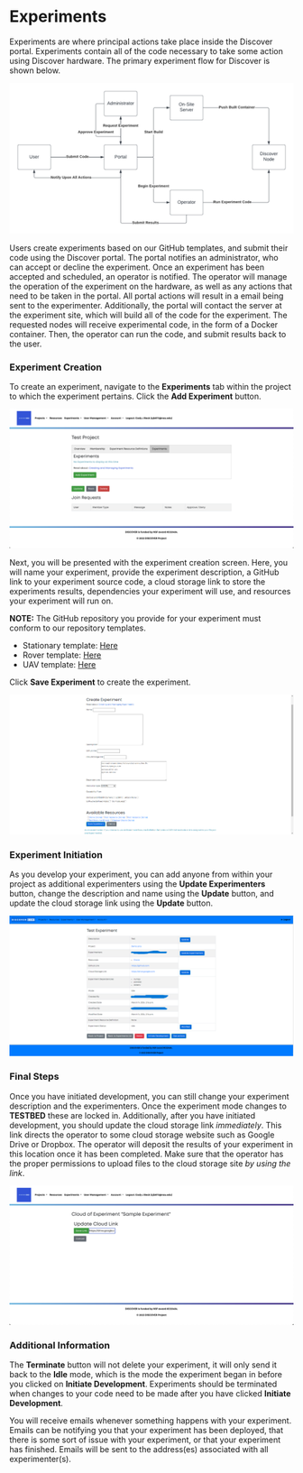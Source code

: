 # Experiments

Experiments are where principal actions take place inside the Discover portal.
Experiments contain all of the code necessary to take some action using Discover
hardware. The primary experiment flow for Discover is shown below.

![Experiment Flow](images/experiment_flow.png) 

Users create experiments based on our GitHub templates, and submit their code using
the Discover portal. The portal notifies an administrator, who can accept or decline
the experiment. Once an experiment has been accepted and scheduled, an operator
is notified. The operator will manage the operation of the experiment on the
hardware, as well as any actions that need to be taken in the portal. All portal actions
will result in a email being sent to the experimenter. Additionally, the portal will
contact the server at the experiment site, which will build all of the code
for the experiment. The requested nodes will receive experimental code, 
in the form of a Docker container. Then, the operator can run the code, and submit 
results back to the user.  

### Experiment Creation

To create an experiment, navigate to the **Experiments** tab within the project
to which the experiment pertains. Click the **Add Experiment** button. 

![Experiment List](images/add_experiment.png)

Next, you will be presented with the experiment creation screen. Here, you will
name your experiment, provide the experiment description, a GitHub link to your
experiment source code, a cloud storage link to store the experiments results,
dependencies your experiment will use, and resources your experiment will run on. 

**NOTE:** The GitHub repository you provide for your experiment must conform to our repository templates.
* Stationary template: [Here](https://github.com/DiscoverCCRI/DISCOVER-Experiment-Template)
* Rover template: [Here](experiment_templates.md)
* UAV template: [Here](experiment_templates.md)

Click **Save Experiment** to create the experiment.  

![Experiment Creation](images/create_experiment.png)

### Experiment Initiation

As you develop your experiment, you can add anyone from within your project as
additional experimenters using the **Update Experimenters** button, change the
description and name using the **Update** button, and update the cloud storage link using 
the **Update** button.

![Initiate Development](images/experiment_detail.png)

### Final Steps

Once you have initiated development, you can still change your experiment description
and the experimenters. Once the experiment mode changes to **TESTBED** these are 
locked in. Additionally, after you have initiated development, you should update
the cloud storage link *immediately*. This link directs the operator to some cloud
storage website such as Google Drive or Dropbox. The operator will deposit the results
of your experiment in this location once it has been completed. Make sure that the operator
has the proper permissions to upload files to the cloud storage site *by using the link*.  

![Cloud Storage](images/cloud_storage.png)

### Additional Information

The **Terminate** button will not delete your experiment, it will only send it back
to the **Idle** mode, which is the mode the experiment began in before you clicked
on **Initiate Development**. Experiments should be terminated when changes to your
code need to be made after you have clicked **Initiate Development**. 

You will receive emails whenever something happens with your experiment. Emails 
can be notifying you that your experiment has been deployed, that there is some
sort of issue with your experiment, or that your experiment has finished. Emails
will be sent to the address(es) associated with all experimenter(s).  
